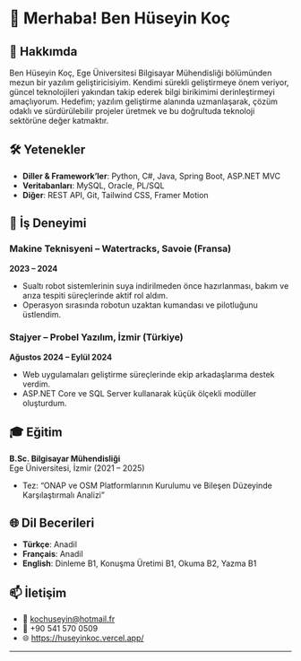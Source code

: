 # 👋 Merhaba! Ben Hüseyin Koç

## 📖 Hakkımda
Ben Hüseyin Koç, Ege Üniversitesi Bilgisayar Mühendisliği bölümünden mezun bir yazılım geliştiricisiyim. Kendimi sürekli geliştirmeye önem veriyor, güncel teknolojileri yakından takip ederek bilgi birikimimi derinleştirmeyi amaçlıyorum. Hedefim; yazılım geliştirme alanında uzmanlaşarak, çözüm odaklı ve sürdürülebilir projeler üretmek ve bu doğrultuda teknoloji sektörüne değer katmaktır. 

## 🛠️ Yetenekler

- **Diller & Framework’ler**: Python, C#, Java, Spring Boot, ASP.NET MVC 
- **Veritabanları**: MySQL, Oracle, PL/SQL 
- **Diğer**: REST API, Git, Tailwind CSS, Framer Motion

## 💼 İş Deneyimi

### Makine Teknisyeni – Watertracks, Savoie (Fransa)  
**2023 – 2024**  
- Sualtı robot sistemlerinin suya indirilmeden önce hazırlanması, bakım ve arıza tespiti süreçlerinde aktif rol aldım.  
- Operasyon sırasında robotun uzaktan kumandası ve pilotluğunu üstlendim.  

### Stajyer – Probel Yazılım, İzmir (Türkiye)  
**Ağustos 2024 – Eylül 2024**  
- Web uygulamaları geliştirme süreçlerinde ekip arkadaşlarıma destek verdim.  
- ASP.NET Core ve SQL Server kullanarak küçük ölçekli modüller oluşturdum. 

## 🎓 Eğitim

**B.Sc. Bilgisayar Mühendisliği**  
Ege Üniversitesi, İzmir (2021 – 2025)  
- Tez: “ONAP ve OSM Platformlarının Kurulumu ve Bileşen Düzeyinde Karşılaştırmalı Analizi”

## 🌐 Dil Becerileri

- **Türkçe**: Anadil  
- **Français**: Anadil  
- **English**: Dinleme B1, Konuşma Üretimi B1, Okuma B2, Yazma B1 

## 📫 İletişim

- 📧 kochuseyin@hotmail.fr  
- 📱 +90 541 570 0509  
- 🌐 https://huseyinkoc.vercel.app/ 

---
